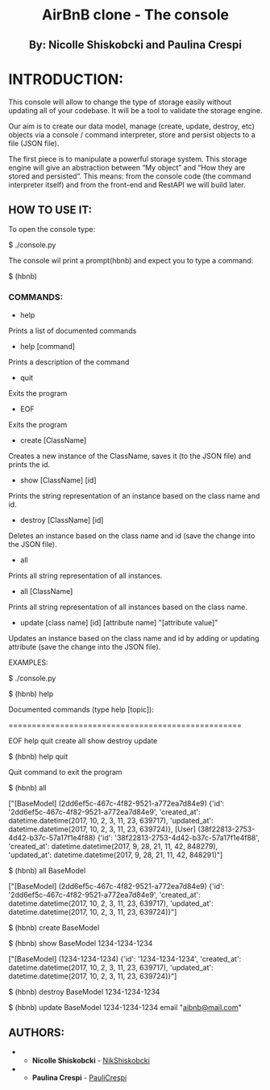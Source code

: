 <h1 align="center">
AirBnB clone - The console
</h1>

<h2 align="center">
By: Nicolle Shiskobcki and Paulina Crespi
</h2>

# INTRODUCTION:

This console will allow to change the type of storage easily without updating all of your codebase. It will be a tool to validate the storage engine.

Our aim is to create our data model, manage (create, update, destroy, etc) objects via a console / command interpreter, store and persist objects to a file (JSON file).

The first piece is to manipulate a powerful storage system. This storage engine will give an abstraction between “My object” and “How they are stored and persisted”. 
This means: from the console code (the command interpreter itself) and from the front-end and RestAPI we will build later.

## HOW TO USE IT:

To open the console type:

$ ./console.py

The console wil print a prompt(hbnb) and expect you to type a command:

$ (hbnb) 

### COMMANDS:

- help

Prints a list of documented commands

- help [command]

Prints a description of the command

- quit

Exits the program

- EOF

Exits the program

- create [ClassName]

Creates a new instance of the ClassName, saves it (to the JSON file) and prints the id.

- show [ClassName] [id]

Prints the string representation of an instance based on the class name and id.

- destroy [ClassName] [id]

Deletes an instance based on the class name and id (save the change into the JSON file).

- all 

Prints all string representation of all instances.

- all [ClassName]

Prints all string representation of all instances based on the class name.

- update [class name] [id] [attribute name] "[attribute value]"

Updates an instance based on the class name and id by adding or updating attribute (save the change into the JSON file).


EXAMPLES:

$ ./console.py

$ (hbnb) help

Documented commands (type help [topic]):

==================================================

EOF help quit create all show destroy update 


$ (hbnb) help quit 

Quit command to exit the program

$ (hbnb) all

["[BaseModel] (2dd6ef5c-467c-4f82-9521-a772ea7d84e9) {'id': '2dd6ef5c-467c-4f82-9521-a772ea7d84e9', 'created_at': datetime.datetime(2017, 10, 2, 3, 11, 23, 639717), 'updated_at': datetime.datetime(2017, 10, 2, 3, 11, 23, 639724)}, [User] (38f22813-2753-4d42-b37c-57a17f1e4f88) {'id': '38f22813-2753-4d42-b37c-57a17f1e4f88', 'created_at': datetime.datetime(2017, 9, 28, 21, 11, 42, 848279), 'updated_at': datetime.datetime(2017, 9, 28, 21, 11, 42, 848291)"]

$ (hbnb) all BaseModel

["[BaseModel] (2dd6ef5c-467c-4f82-9521-a772ea7d84e9) {'id': '2dd6ef5c-467c-4f82-9521-a772ea7d84e9', 'created_at': datetime.datetime(2017, 10, 2, 3, 11, 23, 639717), 'updated_at': datetime.datetime(2017, 10, 2, 3, 11, 23, 639724)}"]

$ (hbnb) create BaseModel

$ (hbnb) show BaseModel 1234-1234-1234

["[BaseModel] (1234-1234-1234) {'id': '1234-1234-1234', 'created_at': datetime.datetime(2017, 10, 2, 3, 11, 23, 639717), 'updated_at': datetime.datetime(2017, 10, 2, 3, 11, 23, 639724)}"]

$ (hbnb) destroy BaseModel 1234-1234-1234

$ (hbnb) update BaseModel 1234-1234-1234 email "aibnb@mail.com"


## AUTHORS:

- * **Nicolle Shiskobcki** - [NikShiskobcki](https://github.com/NikShiskobcki)
- * **Paulina Crespi** - [PauliCrespi](https://github.com/PauliCrespi)
